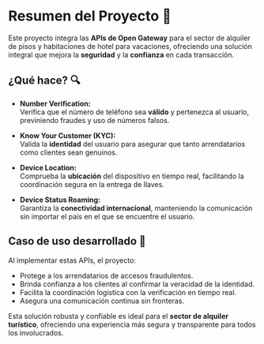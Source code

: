 # Resumen del Proyecto 🚀

Este proyecto integra las **APIs de Open Gateway** para el sector de alquiler de pisos y habitaciones de hotel para vacaciones, ofreciendo una solución integral que mejora la **seguridad** y la **confianza** en cada transacción.

## ¿Qué hace? 🔍

- **Number Verification:**  
  Verifica que el número de teléfono sea **válido** y pertenezca al usuario, previniendo fraudes y uso de números falsos.

- **Know Your Customer (KYC):**  
  Valida la **identidad** del usuario para asegurar que tanto arrendatarios como clientes sean genuinos.

- **Device Location:**  
  Comprueba la **ubicación** del dispositivo en tiempo real, facilitando la coordinación segura en la entrega de llaves.

- **Device Status Roaming:**  
  Garantiza la **conectividad internacional**, manteniendo la comunicación sin importar el país en el que se encuentre el usuario.

## Caso de uso desarrollado 🌟

Al implementar estas APIs, el proyecto:
- Protege a los arrendatarios de accesos fraudulentos.
- Brinda confianza a los clientes al confirmar la veracidad de la identidad.
- Facilita la coordinación logística con la verificación en tiempo real.
- Asegura una comunicación continua sin fronteras.

Esta solución robusta y confiable es ideal para el **sector de alquiler turístico**, ofreciendo una experiencia más segura y transparente para todos los involucrados.
